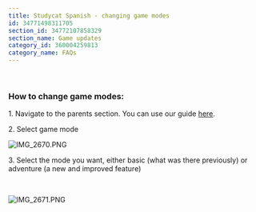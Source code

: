 ```yaml
---
title: Studycat Spanish - changing game modes
id: 34771498311705
section_id: 34772107858329
section_name: Game updates
category_id: 360004259813
category_name: FAQs
---
```

 


### **How to change game modes:**


1\. Navigate to the parents section. You can use our guide [here](https://help.studycat.com/hc/en-us/articles/34518228622105/preview/eyJhbGciOiJIUzI1NiJ9.eyJpZCI6MzQ1MTgyMjg2MjIxMDUsImV4cCI6MTcyMDQxMDgxN30.7hW1u2Miesjcs2XqDuBHBNv7tBPGmmhqN4EJUGeGWJE).


2\. Select game mode


  
![IMG_2670.PNG](https://help.studycat.com/hc/article_attachments/34771475427225)


3\. Select the mode you want, either basic (what was there previously) or adventure (a new and improved feature)


 


![IMG_2671.PNG](https://help.studycat.com/hc/article_attachments/34771498307353)


